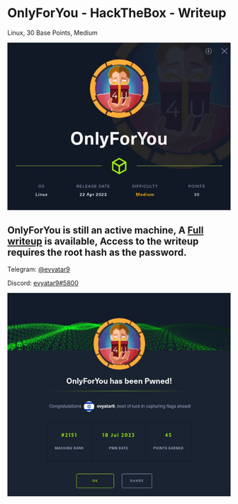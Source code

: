 # OnlyForYou - HackTheBox - Writeup
Linux, 30 Base Points, Medium

![info.JPG](images/info.JPG)

## OnlyForYou is still an active machine, A [Full writeup](OnlyForYou-Writeup.pdf) is available, Access to the writeup requires the root hash as the password.

Telegram: [@evyatar9](https://t.me/evyatar9)

Discord: [evyatar9#5800](https://discordapp.com/users/812805349815091251)

![pwn.JPG](images/pwn.JPG)